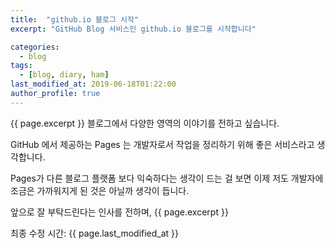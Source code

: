 ```yaml
---
title:  "github.io 블로그 시작"
excerpt: "GitHub Blog 서비스인 github.io 블로그를 시작합니다"

categories:
  - blog
tags:
  - [blog, diary, ham]
last_modified_at: 2019-06-18T01:22:00
author_profile: true
---
```


<!-- GitHub Blog 서비스인 github.io 블로그를 시작합니다. -->
{{ page.excerpt }}
블로그에서 다양한 영역의 이야기를 전하고 싶습니다.

GitHub 에서 제공하는 Pages 는 개발자로서 작업을 정리하기 위해 좋은 서비스라고 생각합니다.

Pages가 다른 블로그 플랫폼 보다 익숙하다는 생각이 드는 걸 보면 이제 저도 개발자에 조금은 가까워지게 된 것은 아닐까 생각이 듭니다.

앞으로 잘 부탁드린다는 인사를 전하며,
{{ page.excerpt }}

최종 수정 시간: {{ page.last_modified_at }}
